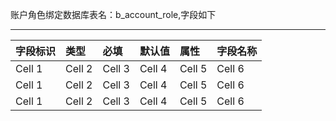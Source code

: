 账户角色绑定数据库表名：b_account_role,字段如下

---
| 字段标识 | 类型 | 必填  | 默认值  | 属性  | 字段名称
|:----------|:----------|:----------|:----------|:----------|:----------|
| Cell 1    | Cell 2    | Cell 3    | Cell 4    | Cell 5    | Cell 6    |
| Cell 1    | Cell 2    | Cell 3    | Cell 4    | Cell 5    | Cell 6    |
| Cell 1    | Cell 2    | Cell 3    | Cell 4    | Cell 5    | Cell 6    |
